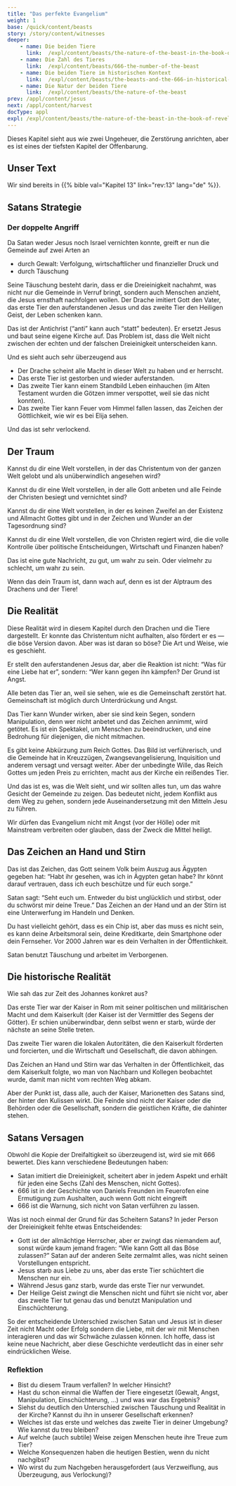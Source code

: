 ```yaml
---
title: "Das perfekte Evangelium"
weight: 1
base: /quick/content/beasts
story: /story/content/witnesses
deeper:
    - name: Die beiden Tiere
      link:  /expl/content/beasts/the-nature-of-the-beast-in-the-book-of-revelation
    - name: Die Zahl des Tieres
      link:  /expl/content/beasts/666-the-number-of-the-beast
    - name: Die beiden Tiere im historischen Kontext
      link:  /expl/content/beasts/the-beasts-and-the-666-in-historical-context
    - name: Die Natur der beiden Tiere
      link:  /expl/content/beasts/the-nature-of-the-beast
prev: /appl/content/jesus
next: /appl/content/harvest
docType: appl
expl: /expl/content/beasts/the-nature-of-the-beast-in-the-book-of-revelation
---
```


Dieses Kapitel sieht aus wie zwei Ungeheuer, die Zerstörung anrichten, aber es ist eines der tiefsten Kapitel der Offenbarung.

## Unser Text

<a name="b0c3"></a>
Wir sind bereits in {{% bible val="Kapitel 13" link="rev:13" lang="de" %}}.

## Satans Strategie

<a name="de0c"></a>

### Der doppelte Angriff

<a name="e011"></a>
Da Satan weder Jesus noch Israel vernichten konnte, greift er nun die Gemeinde auf zwei Arten an

- durch Gewalt: Verfolgung, wirtschaftlicher und finanzieller Druck und
- durch Täuschung

Seine Täuschung besteht darin, dass er die Dreieinigkeit nachahmt, was nicht nur die Gemeinde in Verruf bringt, sondern auch Menschen anzieht, die Jesus ernsthaft nachfolgen wollen. Der Drache imitiert Gott den Vater, das erste Tier den auferstandenen Jesus und das zweite Tier den Heiligen Geist, der Leben schenken kann.

Das ist der Antichrist (“anti” kann auch “statt” bedeuten). Er ersetzt Jesus und baut seine eigene Kirche auf. Das Problem ist, dass die Welt nicht zwischen der echten und der falschen Dreieinigkeit unterscheiden kann.

Und es sieht auch sehr überzeugend aus

- Der Drache scheint alle Macht in dieser Welt zu haben und er herrscht.
- Das erste Tier ist gestorben und wieder auferstanden.
- Das zweite Tier kann einem Standbild Leben einhauchen (im Alten Testament wurden die Götzen immer verspottet, weil sie das nicht konnten).
- Das zweite Tier kann Feuer vom Himmel fallen lassen, das Zeichen der Göttlichkeit, wie wir es bei Elija sehen.

Und das ist sehr verlockend.

## Der Traum

<a name="8a64"></a>
Kannst du dir eine Welt vorstellen, in der das Christentum von der ganzen Welt gelobt und als unüberwindlich angesehen wird?

Kannst du dir eine Welt vorstellen, in der alle Gott anbeten und alle Feinde der Christen besiegt und vernichtet sind?

Kannst du dir eine Welt vorstellen, in der es keinen Zweifel an der Existenz und Allmacht Gottes gibt und in der Zeichen und Wunder an der Tagesordnung sind?

Kannst du dir eine Welt vorstellen, die von Christen regiert wird, die die volle Kontrolle über politische Entscheidungen, Wirtschaft und Finanzen haben?

Das ist eine gute Nachricht, zu gut, um wahr zu sein. Oder vielmehr zu schlecht, um wahr zu sein.

Wenn das dein Traum ist, dann wach auf, denn es ist der Alptraum des Drachens und der Tiere!

## Die Realität

<a name="9778"></a>
Diese Realität wird in diesem Kapitel durch den Drachen und die Tiere dargestellt. Er konnte das Christentum nicht aufhalten, also fördert er es — die böse Version davon. Aber was ist daran so böse? Die Art und Weise, wie es geschieht.

Er stellt den auferstandenen Jesus dar, aber die Reaktion ist nicht: “Was für eine Liebe hat er”, sondern: “Wer kann gegen ihn kämpfen? Der Grund ist Angst.

Alle beten das Tier an, weil sie sehen, wie es die Gemeinschaft zerstört hat. Gemeinschaft ist möglich durch Unterdrückung und Angst.

Das Tier kann Wunder wirken, aber sie sind kein Segen, sondern Manipulation, denn wer nicht anbetet und das Zeichen annimmt, wird getötet. Es ist ein Spektakel, um Menschen zu beeindrucken, und eine Bedrohung für diejenigen, die nicht mitmachen.

Es gibt keine Abkürzung zum Reich Gottes. Das Bild ist verführerisch, und die Gemeinde hat in Kreuzzügen, Zwangsevangelisierung, Inquisition und anderem versagt und versagt weiter. Aber der unbedingte Wille, das Reich Gottes um jeden Preis zu errichten, macht aus der Kirche ein reißendes Tier.

Und das ist es, was die Welt sieht, und wir sollten alles tun, um das wahre Gesicht der Gemeinde zu zeigen. Das bedeutet nicht, jedem Konflikt aus dem Weg zu gehen, sondern jede Auseinandersetzung mit den Mitteln Jesu zu führen.

Wir dürfen das Evangelium nicht mit Angst (vor der Hölle) oder mit Mainstream verbreiten oder glauben, dass der Zweck die Mittel heiligt.

## Das Zeichen an Hand und Stirn

<a name="f58d"></a>
Das ist das Zeichen, das Gott seinem Volk beim Auszug aus Ägypten gegeben hat: “Habt ihr gesehen, was ich in Ägypten getan habe? Ihr könnt darauf vertrauen, dass ich euch beschütze und für euch sorge.”

Satan sagt: “Seht euch um. Entweder du bist unglücklich und stirbst, oder du schwörst mir deine Treue.” Das Zeichen an der Hand und an der Stirn ist eine Unterwerfung im Handeln und Denken.

Du hast vielleicht gehört, dass es ein Chip ist, aber das muss es nicht sein, es kann deine Arbeitsmoral sein, deine Kreditkarte, dein Smartphone oder dein Fernseher. Vor 2000 Jahren war es dein Verhalten in der Öffentlichkeit.

Satan benutzt Täuschung und arbeitet im Verborgenen.

## Die historische Realität

<a name="ed62"></a>
Wie sah das zur Zeit des Johannes konkret aus?

Das erste Tier war der Kaiser in Rom mit seiner politischen und militärischen Macht und dem Kaiserkult (der Kaiser ist der Vermittler des Segens der Götter). Er schien unüberwindbar, denn selbst wenn er starb, würde der nächste an seine Stelle treten.

Das zweite Tier waren die lokalen Autoritäten, die den Kaiserkult förderten und forcierten, und die Wirtschaft und Gesellschaft, die davon abhingen.

Das Zeichen an Hand und Stirn war das Verhalten in der Öffentlichkeit, das dem Kaiserkult folgte, wo man von Nachbarn und Kollegen beobachtet wurde, damit man nicht vom rechten Weg abkam.

Aber der Punkt ist, dass alle, auch der Kaiser, Marionetten des Satans sind, der hinter den Kulissen wirkt. Die Feinde sind nicht der Kaiser oder die Behörden oder die Gesellschaft, sondern die geistlichen Kräfte, die dahinter stehen.

## Satans Versagen

<a name="cdae"></a>
Obwohl die Kopie der Dreifaltigkeit so überzeugend ist, wird sie mit 666 bewertet. Dies kann verschiedene Bedeutungen haben:

- Satan imitiert die Dreieinigkeit, scheitert aber in jedem Aspekt und erhält für jeden eine Sechs (Zahl des Menschen, nicht Gottes).
- 666 ist in der Geschichte von Daniels Freunden im Feuerofen eine Ermutigung zum Aushalten, auch wenn Gott nicht eingreift
- 666 ist die Warnung, sich nicht von Satan verführen zu lassen.

Was ist noch einmal der Grund für das Scheitern Satans? In jeder Person der Dreieinigkeit fehlte etwas Entscheidendes:

- Gott ist der allmächtige Herrscher, aber er zwingt das niemandem auf, sonst würde kaum jemand fragen: “Wie kann Gott all das Böse zulassen?” Satan auf der anderen Seite zermalmt alles, was nicht seinen Vorstellungen entspricht.
- Jesus starb aus Liebe zu uns, aber das erste Tier schüchtert die Menschen nur ein.
- Während Jesus ganz starb, wurde das erste Tier nur verwundet.
- Der Heilige Geist zwingt die Menschen nicht und führt sie nicht vor, aber das zweite Tier tut genau das und benutzt Manipulation und Einschüchterung.

So der entscheidende Unterschied zwischen Satan und Jesus ist in dieser Zeit nicht Macht oder Erfolg sondern die Liebe, mit der wir mit Menschen interagieren und das wir Schwäche zulassen können. Ich hoffe, dass ist keine neue Nachricht, aber diese Geschichte verdeutlicht das in einer sehr eindrücklichen Weise.

### Reflektion

<a name="1f8a"></a>
- Bist du diesem Traum verfallen? In welcher Hinsicht?
- Hast du schon einmal die Waffen der Tiere eingesetzt (Gewalt, Angst, Manipulation, Einschüchterung, …) und was war das Ergebnis?
- Siehst du deutlich den Unterschied zwischen Täuschung und Realität in der Kirche? Kannst du ihn in unserer Gesellschaft erkennen?
- Welches ist das erste und welches das zweite Tier in deiner Umgebung? Wie kannst du treu bleiben?
- Auf welche (auch subtile) Weise zeigen Menschen heute ihre Treue zum Tier?
- Welche Konsequenzen haben die heutigen Bestien, wenn du nicht nachgibst?
- Wo wirst du zum Nachgeben herausgefordert (aus Verzweiflung, aus Überzeugung, aus Verlockung)?
